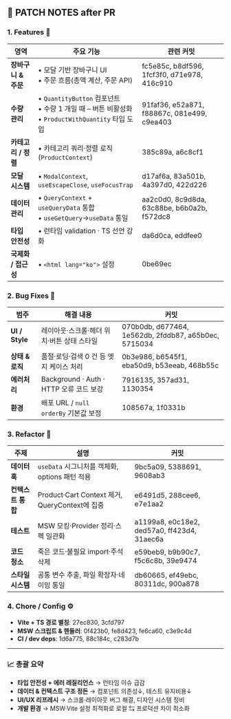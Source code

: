 ## 📝 PATCH NOTES after PR

### 1. Features 🚀

| 영역                | 주요 기능                                                                                            | 관련 커밋                                   |
| ------------------- | ---------------------------------------------------------------------------------------------------- | ------------------------------------------- |
| **장바구니 & 주문** | • 모달 기반 장바구니 UI<br>• 주문 흐름(총액 계산, 주문 API)                                          | fc5e85c, b8df596, 1fcf3f0, d71e978, 416c910 |
| **수량 관리**       | • `QuantityButton` 컴포넌트<br>• 수량 1 개일 때 – 버튼 비활성화<br>• `ProductWithQuantity` 타입 도입 | 91faf36, e52a871, f88867c, 081e499, c9ea403 |
| **카테고리 / 정렬** | • 카테고리 쿼리·정렬 로직 (`ProductContext`)                                                         | 385c89a, a6c8cf1                            |
| **모달 시스템**     | • `ModalContext`, `useEscapeClose`, `useFocusTrap`                                                   | d17af6a, 83a501b, 4a397d0, 422d226          |
| **데이터 관리**     | • `QueryContext` + `useQueryData` 통합<br>• `useGetQuery`→`useData` 통일                             | aa2c0d0, 8c9d8da, 63c88be, b6b0a2b, f572dc8 |
| **타입 안전성**     | • 런타임 validation · TS 선언 강화                                                                   | da6d0ca, eddfee0                            |
| **국제화 / 접근성** | • `<html lang="ko">` 설정                                                                            | 0be69ec                                     |

### 2. Bug Fixes 🐛

| 범주            | 해결 내용                                  | 커밋                                                 |
| --------------- | ------------------------------------------ | ---------------------------------------------------- |
| **UI / Style**  | 레이아웃·스크롤·헤더 위치·버튼 상태 스타일 | 070b0db, d677464, 1e562db, 2fddb87, a65b0ec, 5715034 |
| **상태 & 로직** | 품절·로딩·검색 0 건 등 엣지 케이스 처리    | 0b3e986, b6545f1, eba50d9, b53eeab, 468b55c          |
| **에러처리**    | Background · Auth · HTTP 오류 코드 보강    | 7916135, 357ad31, 1130354                            |
| **환경**        | 배포 URL / `null orderBy` 기본값 보정      | 108567a, 1f0331b                                     |

### 3. Refactor 🔧

| 주제              | 설명                                           | 커밋                                        |
| ----------------- | ---------------------------------------------- | ------------------------------------------- |
| **데이터 훅**     | `useData` 시그니처를 객체화, options 패턴 적용 | 9bc5a09, 5388691, 9608ab3                   |
| **컨텍스트 통합** | Product·Cart Context 제거, QueryContext에 집중 | e6491d5, 288cee6, e7e1aa2                   |
| **테스트**        | MSW 모킹·Provider 정리·스펙 일관화             | a1199a8, e0c18e2, ded57a0, ff423d4, 31aec6a |
| **코드 청소**     | 죽은 코드·불필요 import·주석 삭제              | e59beb9, b9b90c7, f5c6c8b, 39e9474          |
| **스타일 시스템** | 공통 변수 추출, 파일 확장자·네이밍 통일        | db60665, ef49ebc, 80311dc, 900a878          |

### 4. Chore / Config ⚙️

- **Vite + TS 경로 별칭**: 27ec830, 3cfd797
- **MSW 스크립트 & 핸들러**: 0f423b0, fe8d423, fe6ca60, c3e9c4d
- **CI / dev deps**: 1d6a775, 88c184c, c283d7b

---

### 📈 총괄 요약

- **타입 안전성 + 에러 레질리언스** → 런타임 이슈 급감
- **데이터 & 컨텍스트 구조 정돈** → 컴포넌트 의존성↓, 테스트 유지비용↓
- **UI/UX 리프레시** → 스크롤·레이아웃 버그 해결, 디자인 시스템 정비
- **개발 환경** → MSW·Vite 설정 최적화로 로컬 ⇆ 프로덕션 차이 최소화
